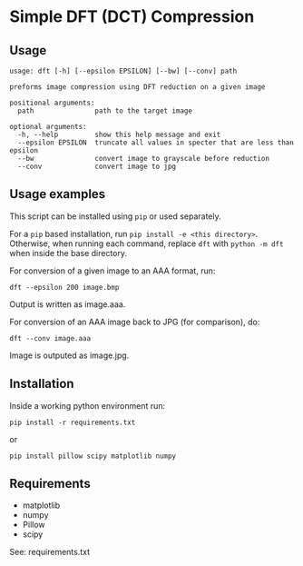 # Simple DFT (DCT) Compression

## Usage

```
usage: dft [-h] [--epsilon EPSILON] [--bw] [--conv] path

preforms image compression using DFT reduction on a given image

positional arguments:
  path               path to the target image

optional arguments:
  -h, --help         show this help message and exit
  --epsilon EPSILON  truncate all values in specter that are less than epsilon
  --bw               convert image to grayscale before reduction
  --conv             convert image to jpg
```

## Usage examples

This script can be installed using `pip` or used separately.

For a `pip` based installation, run `pip install -e <this directory>`.
Otherwise, when running each command, replace `dft` with `python -m dft` when
inside the base directory.

For conversion of a given image to an AAA format, run:

```
dft --epsilon 200 image.bmp
```

Output is written as image.aaa.

For conversion of an AAA image back to JPG (for comparison), do:

```
dft --conv image.aaa
```

Image is outputed as image.jpg.


## Installation

Inside a working python environment run:

```
pip install -r requirements.txt
```

or

```
pip install pillow scipy matplotlib numpy
```


## Requirements

- matplotlib
- numpy
- Pillow
- scipy

See: requirements.txt
